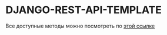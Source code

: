 # DJANGO-REST-API-TEMPLATE
Все доступные методы можно посмотреть по [этой ссылке](https://documenter.getpostman.com/view/24402170/2s93RZMpTJ)

